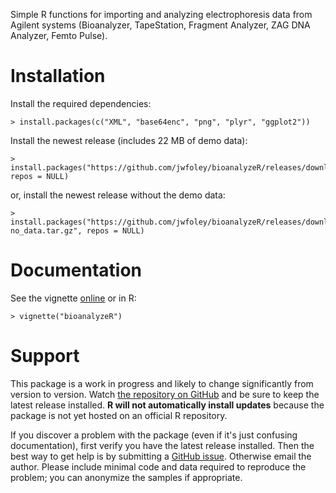 Simple R functions for importing and analyzing electrophoresis data from Agilent systems (Bioanalyzer, TapeStation, Fragment Analyzer, ZAG DNA Analyzer, Femto Pulse).

# Installation

Install the required dependencies:

    > install.packages(c("XML", "base64enc", "png", "plyr", "ggplot2"))

Install the newest release (includes 22 MB of demo data):

    > install.packages("https://github.com/jwfoley/bioanalyzeR/releases/download/v0.8.0/bioanalyzeR_0.8.0.tar.gz", repos = NULL)

or, install the newest release without the demo data:

    > install.packages("https://github.com/jwfoley/bioanalyzeR/releases/download/v0.8.0/bioanalyzeR_0.8.0-no_data.tar.gz", repos = NULL)


# Documentation

See the vignette [online](https://stanford.edu/~jwfoley/bioanalyzeR.html) or in R:

    > vignette("bioanalyzeR")


# Support

This package is a work in progress and likely to change significantly from version to version. Watch [the repository on GitHub](https://github.com/jwfoley/bioanalyzeR) and be sure to keep the latest release installed. **R will not automatically install updates** because the package is not yet hosted on an official R repository.

If you discover a problem with the package (even if it's just confusing documentation), first verify you have the latest release installed. Then the best way to get help is by submitting a [GitHub issue](https://github.com/jwfoley/bioanalyzeR/issues). Otherwise email the author. Please include minimal code and data required to reproduce the problem; you can anonymize the samples if appropriate.

